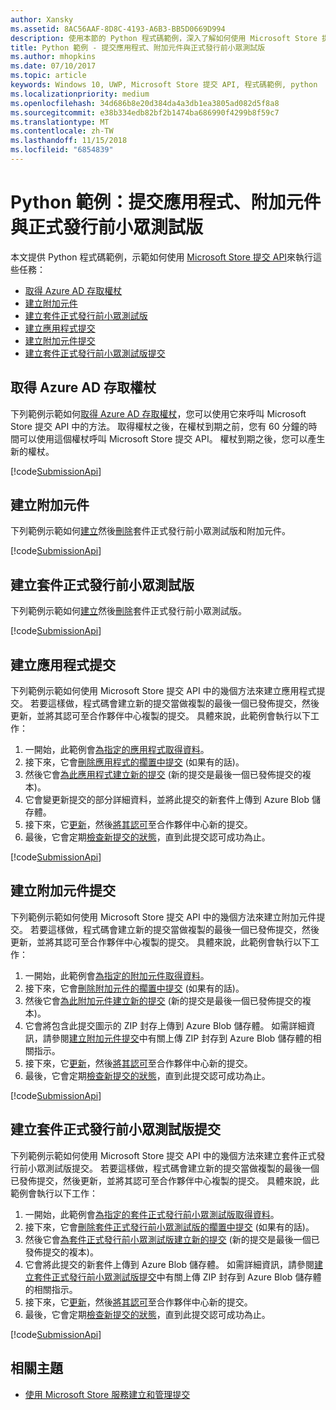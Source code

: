 ```yaml
---
author: Xansky
ms.assetid: 8AC56AAF-8D8C-4193-A6B3-BB5D0669D994
description: 使用本節的 Python 程式碼範例，深入了解如何使用 Microsoft Store 提交 API。
title: Python 範例 - 提交應用程式、附加元件與正式發行前小眾測試版
ms.author: mhopkins
ms.date: 07/10/2017
ms.topic: article
keywords: Windows 10, UWP, Microsoft Store 提交 API, 程式碼範例, python
ms.localizationpriority: medium
ms.openlocfilehash: 34d686b8e20d384da4a3db1ea3805ad082d5f8a8
ms.sourcegitcommit: e38b334edb82bf2b1474ba686990f4299b8f59c7
ms.translationtype: MT
ms.contentlocale: zh-TW
ms.lasthandoff: 11/15/2018
ms.locfileid: "6854839"
---
```

# <a name="python-sample-submissions-for-apps-add-ons-and-flights"></a>Python 範例：提交應用程式、附加元件與正式發行前小眾測試版

本文提供 Python 程式碼範例，示範如何使用 [Microsoft Store 提交 API](create-and-manage-submissions-using-windows-store-services.md)來執行這些任務：

* [取得 Azure AD 存取權杖](#token)
* [建立附加元件](#create-add-on)
* [建立套件正式發行前小眾測試版](#create-package-flight)
* [建立應用程式提交](#create-app-submission)
* [建立附加元件提交](#create-add-on-submission)
* [建立套件正式發行前小眾測試版提交](#create-flight-submission)

<span id="token" />

## <a name="obtain-an-azure-ad-access-token"></a>取得 Azure AD 存取權杖

下列範例示範如何[取得 Azure AD 存取權杖](create-and-manage-submissions-using-windows-store-services.md#obtain-an-azure-ad-access-token)，您可以使用它來呼叫 Microsoft Store 提交 API 中的方法。 取得權杖之後，在權杖到期之前，您有 60 分鐘的時間可以使用這個權杖呼叫 Microsoft Store 提交 API。 權杖到期之後，您可以產生新的權杖。

[!code[SubmissionApi](./code/StoreServicesExamples_Submission/python/Examples.py#L1-L20)]

<span id="create-add-on" />

## <a name="create-an-add-on"></a>建立附加元件

下列範例示範如何[建立](create-an-add-on.md)然後[刪除](delete-an-add-on.md)套件正式發行前小眾測試版和附加元件。

[!code[SubmissionApi](./code/StoreServicesExamples_Submission/python/Examples.py#L26-L52)]

<span id="create-package-flight" />

## <a name="create-a-package-flight"></a>建立套件正式發行前小眾測試版

下列範例示範如何[建立](create-a-flight.md)然後[刪除](delete-a-flight.md)套件正式發行前小眾測試版。

[!code[SubmissionApi](./code/StoreServicesExamples_Submission/python/Examples.py#L58-L87)]

<span id="create-app-submission" />

## <a name="create-an-app-submission"></a>建立應用程式提交

下列範例示範如何使用 Microsoft Store 提交 API 中的幾個方法來建立應用程式提交。 若要這樣做，程式碼會建立新的提交當做複製的最後一個已發佈提交，然後更新，並將其認可至合作夥伴中心複製的提交。 具體來說，此範例會執行以下工作：

1. 一開始，此範例會[為指定的應用程式取得資料](get-an-app.md)。
2. 接下來，它會[刪除應用程式的擱置中提交](delete-an-app-submission.md) (如果有的話)。
3. 然後它會[為此應用程式建立新的提交](create-an-app-submission.md) (新的提交是最後一個已發佈提交的複本)。
4. 它會變更新提交的部分詳細資料，並將此提交的新套件上傳到 Azure Blob 儲存體。
5. 接下來，它[更新](update-an-app-submission.md)，然後[將其認可](commit-an-app-submission.md)至合作夥伴中心新的提交。
6. 最後，它會定期[檢查新提交的狀態](get-status-for-an-app-submission.md)，直到此提交認可成功為止。

[!code[SubmissionApi](./code/StoreServicesExamples_Submission/python/Examples.py#L93-L166)]

<span id="create-add-on-submission" />

## <a name="create-an-add-on-submission"></a>建立附加元件提交

下列範例示範如何使用 Microsoft Store 提交 API 中的幾個方法來建立附加元件提交。 若要這樣做，程式碼會建立新的提交當做複製的最後一個已發佈提交，然後更新，並將其認可至合作夥伴中心複製的提交。 具體來說，此範例會執行以下工作：

1. 一開始，此範例會[為指定的附加元件取得資料](get-an-add-on.md)。
2. 接下來，它會[刪除附加元件的擱置中提交](delete-an-add-on-submission.md) (如果有的話)。
3. 然後它會[為此附加元件建立新的提交](create-an-add-on-submission.md) (新的提交是最後一個已發佈提交的複本)。
4. 它會將包含此提交圖示的 ZIP 封存上傳到 Azure Blob 儲存體。 如需詳細資訊，請參閱[建立附加元件提交](manage-add-on-submissions.md#create-an-add-on-submission)中有關上傳 ZIP 封存到 Azure Blob 儲存體的相關指示。
5. 接下來，它[更新](update-an-add-on-submission.md)，然後[將其認可](commit-an-add-on-submission.md)至合作夥伴中心新的提交。
6. 最後，它會定期[檢查新提交的狀態](get-status-for-an-add-on-submission.md)，直到此提交認可成功為止。

[!code[SubmissionApi](./code/StoreServicesExamples_Submission/python/Examples.py#L172-L245)]

<span id="create-flight-submission" />

## <a name="create-a-package-flight-submission"></a>建立套件正式發行前小眾測試版提交

下列範例示範如何使用 Microsoft Store 提交 API 中的幾個方法來建立套件正式發行前小眾測試版提交。 若要這樣做，程式碼會建立新的提交當做複製的最後一個已發佈提交，然後更新，並將其認可至合作夥伴中心複製的提交。 具體來說，此範例會執行以下工作：

1. 一開始，此範例會[為指定的套件正式發行前小眾測試版取得資料](get-a-flight.md)。
2. 接下來，它會[刪除套件正式發行前小眾測試版的擱置中提交](delete-a-flight-submission.md) (如果有的話)。
3. 然後它會[為套件正式發行前小眾測試版建立新的提交](create-a-flight-submission.md) (新的提交是最後一個已發佈提交的複本)。
4. 它會將此提交的新套件上傳到 Azure Blob 儲存體。 如需詳細資訊，請參閱[建立套件正式發行前小眾測試版提交](manage-flight-submissions.md#create-a-package-flight-submission)中有關上傳 ZIP 封存到 Azure Blob 儲存體的相關指示。
5. 接下來，它[更新](update-a-flight-submission.md)，然後[將其認可](commit-a-flight-submission.md)至合作夥伴中心新的提交。
6. 最後，它會定期[檢查新提交的狀態](get-status-for-a-flight-submission.md)，直到此提交認可成功為止。

[!code[SubmissionApi](./code/StoreServicesExamples_Submission/python/Examples.py#L251-L325)]

## <a name="related-topics"></a>相關主題

* [使用 Microsoft Store 服務建立和管理提交](create-and-manage-submissions-using-windows-store-services.md)
